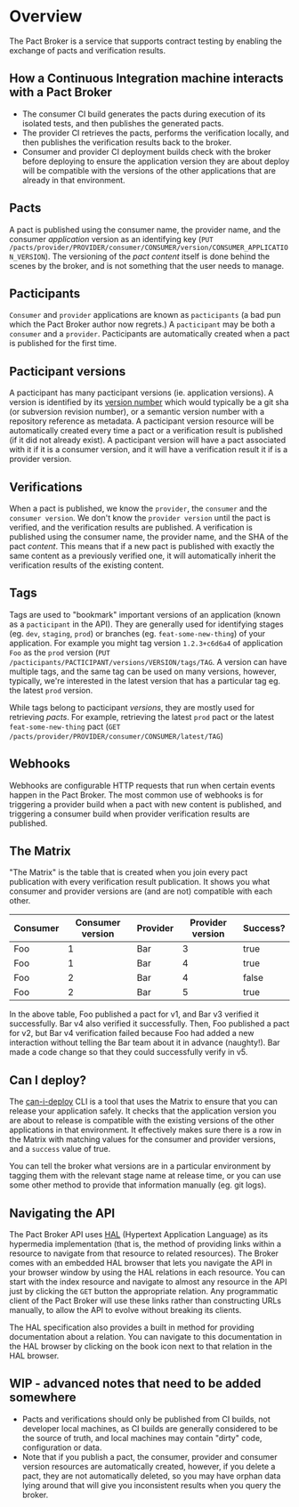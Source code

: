 # Overview

The Pact Broker is a service that supports contract testing by enabling the exchange of pacts and verification results.

## How a Continuous Integration machine interacts with a Pact Broker

* The consumer CI build generates the pacts during execution of its isolated tests, and then publishes the generated pacts.
* The provider CI retrieves the pacts, performs the verification locally, and then publishes the verification results back to the broker.
* Consumer and provider CI deployment builds check with the broker before deploying to ensure the application version they are about deploy will be compatible with the versions of the other applications that are already in that environment.

## Pacts

A pact is published using the consumer name, the provider name, and the consumer _application_ version as an identifying key (`PUT /pacts/provider/PROVIDER/consumer/CONSUMER/version/CONSUMER_APPLICATION_VERSION`). The versioning of the _pact content_ itself is done behind the scenes by the broker, and is not something that the user needs to manage.

## Pacticipants

`Consumer` and `provider` applications are known as `pacticipants` (a bad pun which the Pact Broker author now regrets.) A `pacticipant` may be both a `consumer` and a `provider`. Pacticipants are automatically created when a pact is published for the first time.

## Pacticipant versions

A pacticipant has many pacticipant versions (ie. application versions). A version is identified by its [version number][pacticipant-version-numbers] which would typically be a git sha (or subversion revision number), or a semantic version number with a repository reference as metadata. A pacticipant version resource will be automatically created every time a pact or a verification result is published (if it did not already exist). A pacticipant version will have a pact associated with it if it is a consumer version, and it will have a verification result it if is a provider version.

## Verifications

When a pact is published, we know the `provider`, the `consumer` and the `consumer version`. We don't know the `provider version` until the pact is verified, and the verification results are published. A verification is published using the consumer name, the provider name, and the SHA of the pact _content_. This means that if a new pact is published with exactly the same content as a previously verified one, it will automatically inherit the verification results of the existing content.

## Tags

Tags are used to "bookmark" important versions of an application (known as a `pacticipant` in the API). They are generally used for identifying stages (eg. `dev`, `staging`, `prod`) or branches (eg. `feat-some-new-thing`) of your application. For example you might tag version `1.2.3+c6d6a4` of application `Foo` as the `prod` version (`PUT /pacticipants/PACTICIPANT/versions/VERSION/tags/TAG`. A version can have multiple tags, and the same tag can be used on many versions, however, typically, we're interested in the latest version that has a particular tag eg. the latest `prod` version.

While tags belong to pacticipant _versions_, they are mostly used for retrieving _pacts_. For example, retrieving the latest `prod` pact or the latest `feat-some-new-thing` pact (`GET /pacts/provider/PROVIDER/consumer/CONSUMER/latest/TAG`)

## Webhooks

Webhooks are configurable HTTP requests that run when certain events happen in the Pact Broker. The most common use of webhooks is for triggering a provider build when a pact with new content is published, and triggering a consumer build when provider verification results are published.

## The Matrix

"The Matrix" is the table that is created when you join every pact publication with every verification result publication. It shows you what consumer and provider versions are (and are not) compatible with each other.

| Consumer| Consumer version| Provider | Provider version | Success? |
|---------|-----------------|----------|------------------|----------|
| Foo     | 1               | Bar      | 3                | true     |
| Foo     | 1               | Bar      | 4                | true     |
| Foo     | 2               | Bar      | 4                | false    |
| Foo     | 2               | Bar      | 5                | true     |

In the above table, Foo published a pact for v1, and Bar v3 verified it successfully. Bar v4 also verified it successfully. Then, Foo published a pact for v2, but Bar v4 verification failed because Foo had added a new interaction without telling the Bar team about it in advance (naughty!). Bar made a code change so that they could successfully verify in v5.

## Can I deploy?

The [can-i-deploy][can-i-deploy] CLI is a tool that uses the Matrix to ensure that you can release your application safely. It checks that the application version you are about to release is compatible with the existing versions of the other applications in that environment. It effectively makes sure there is a row in the Matrix with matching values for the consumer and provider versions, and a `success` value of true.

You can tell the broker what versions are in a particular environment by tagging them with the relevant stage name at release time, or you can use some other method to provide that information manually (eg. git logs).

## Navigating the API

The Pact Broker API uses [HAL](http://stateless.co/hal_specification.html) (Hypertext Application Language) as its hypermedia implementation (that is, the method of providing links within a resource to navigate from that resource to related resources). The Broker comes with an embedded HAL browser that lets you navigate the API in your browser window by using the HAL relations in each resource. You can start with the index resource and navigate to almost any resource in the API just by clicking the `GET` button the appropriate relation. Any programmatic client of the Pact Broker will use these links rather than constructing URLs manually, to allow the API to evolve without breaking its clients.

The HAL specification also provides a built in method for providing documentation about a relation. You can navigate to this documentation in the HAL browser by clicking on the book icon next to that relation in the HAL browser.

## WIP - advanced notes that need to be added somewhere

* Pacts and verifications should only be published from CI builds, not developer local machines, as CI builds are generally considered to be the source of truth, and local machines may contain "dirty" code, configuration or data.
* Note that if you publish a pact, the consumer, provider and consumer version resources are automatically created, however, if you delete a pact, they are not automatically deleted, so you may have orphan data lying around that will give you inconsistent results when you query the broker.

[can-i-deploy]: https://github.com/pact-foundation/pact_broker-client#can-i-deploy
[pacticipant-version-numbers]: https://github.com/pact-foundation/pact_broker/wiki/Pacticipant-version-numbers


